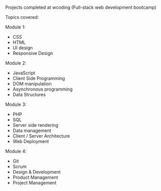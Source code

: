 Projects completed at wcoding (Full-stack web development bootcamp)

Topics covered:

Module 1:  
- CSS  
- HTML  
- UI design  
- Responsive Design  

Module 2:  
- JavaScript  
- Client Side Programming  
- DOM manipulation  
- Asynchronous programming  
- Data Structures  

Module 3:  
- PHP  
- SQL  
- Server side rendering  
- Data management  
- Client / Server Architecture  
- Web Deployment  

Module 4:  
- Git  
- Scrum  
- Design & Development  
- Product Management  
- Project Management  
